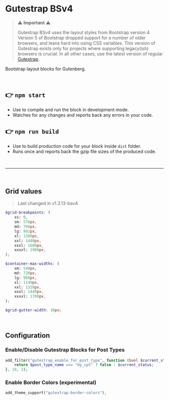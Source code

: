 # Gutestrap BSv4
 
> ⚠️ **Important** ⚠️
> 
>   Gutestrap BSv4 uses the layout styles from Bootstrap version 4. Version 5 of Bootstrap dropped support for a number of older browsers, and leans hard into using CSS variables. This version of Gutestrap exists only for projects where supporting legacy(ish) browsers is crucial. In all other cases, use the latest version of regular [Gutestrap](https://github.com/Denman-Digital/gutestrap).

Bootstrap layout blocks for Gutenberg.

<br>

## 👉  `npm start`
- Use to compile and run the block in development mode.
- Watches for any changes and reports back any errors in your code.

## 👉  `npm run build`
- Use to build production code for your block inside `dist` folder.
- Runs once and reports back the gzip file sizes of the produced code.

<br>

---

<br>

## Grid values

> Last changed in v1.3.13-bsv4

```scss
$grid-breakpoints: (
	xs: 0,
	sm: 576px,
	md: 768px,
	lg: 992px,
	xl: 1200px,
	xxl: 1440px,
	xxxl: 1680px,
	xxxxl: 1900px,
);

$container-max-widths: (
	sm: 540px,
	md: 720px,
	lg: 960px,
	xl: 1140px,
	xxl: 1320px,
	xxxl: 1440px,
	xxxxl: 1700px,
);

$grid-gutter-width: 30px;
```

<br>

## Configuration

### Enable/Disable Gutestrap Blocks for Post Types

```php
add_filter("gutestrap_enable_for_post_type", function (bool $current_status, string $post_type_name): bool {
	return $post_type_name === "my_cpt" ? false : $current_status;
}, 10, 2);
```

### Enable Border Colors (experimental)

```php
add_theme_support("gutestrap-border-colors"),
```
